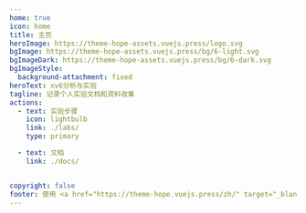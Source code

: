 ```yaml
---
home: true
icon: home
title: 主页
heroImage: https://theme-hope-assets.vuejs.press/logo.svg
bgImage: https://theme-hope-assets.vuejs.press/bg/6-light.svg
bgImageDark: https://theme-hope-assets.vuejs.press/bg/6-dark.svg
bgImageStyle:
  background-attachment: fixed
heroText: xv6分析与实验
tagline: 记录个人实验文档和资料收集
actions:
  - text: 实验步骤
    icon: lightbulb
    link: ./labs/
    type: primary

  - text: 文档
    link: ./docs/


copyright: false
footer: 使用 <a href="https://theme-hope.vuejs.press/zh/" target="_blank">VuePress Theme Hope</a> 主题 | MIT 协议, 版权所有 © 2019-present Mr.Hope
---
```


